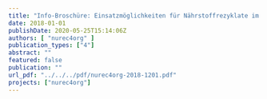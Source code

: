 ```yaml
---
title: "Info-Broschüre: Einsatzmöglichkeiten für Nährstoffrezyklate im Ökolandbau (Projekt nurec4org)"
date: 2018-01-01
publishDate: 2020-05-25T15:14:06Z
authors: [ "nurec4org" ]
publication_types: ["4"]
abstract: ""
featured: false
publication: ""
url_pdf: "../../../pdf/nurec4org-2018-1201.pdf"
projects: ["nurec4org"]
---
```


